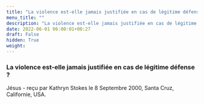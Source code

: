 ```yaml
---
title: "La violence est-elle jamais justifiée en cas de légitime défense ?"
menu_title: ""
description: "La violence est-elle jamais justifiée en cas de légitime défense ?"
date: 2022-06-01 06:00:01+00:27
draft: False
hidden: True
weight:
---
```

### La violence est-elle jamais justifiée en cas de légitime défense ?

Jésus - reçu par Kathryn Stokes le 8 Septembre 2000, Santa Cruz, Californie, USA.



